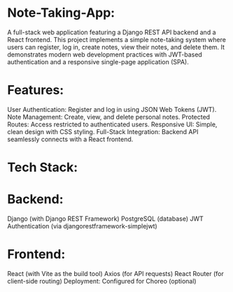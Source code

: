 # Note-Taking-App:
A full-stack web application featuring a Django REST API backend and a React frontend. This project implements a simple note-taking system where users can register, log in, create notes, view their notes, and delete them. It demonstrates modern web development practices with JWT-based authentication and a responsive single-page application (SPA).

# Features:
User Authentication: Register and log in using JSON Web Tokens (JWT).
Note Management: Create, view, and delete personal notes.
Protected Routes: Access restricted to authenticated users.
Responsive UI: Simple, clean design with CSS styling.
Full-Stack Integration: Backend API seamlessly connects with a React frontend.

# Tech Stack:
# Backend:
Django (with Django REST Framework)
PostgreSQL (database)
JWT Authentication (via djangorestframework-simplejwt)
# Frontend:
React (with Vite as the build tool)
Axios (for API requests)
React Router (for client-side routing)
Deployment: Configured for Choreo (optional)
